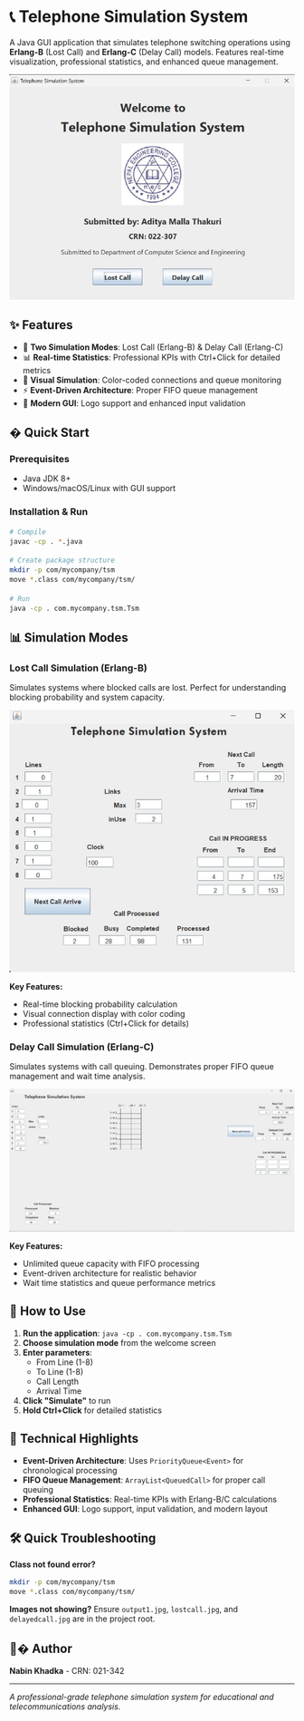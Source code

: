# 📞 Telephone Simulation System

A Java GUI application that simulates telephone switching operations using **Erlang-B** (Lost Call) and **Erlang-C** (Delay Call) models. Features real-time visualization, professional statistics, and enhanced queue management.

![Welcome Screen](output1.jpg)

## ✨ Features

- 🎯 **Two Simulation Modes**: Lost Call (Erlang-B) & Delay Call (Erlang-C)
- 📊 **Real-time Statistics**: Professional KPIs with Ctrl+Click for detailed metrics
- 🎨 **Visual Simulation**: Color-coded connections and queue monitoring
- ⚡ **Event-Driven Architecture**: Proper FIFO queue management
- 📱 **Modern GUI**: Logo support and enhanced input validation

## � Quick Start

### Prerequisites
- Java JDK 8+
- Windows/macOS/Linux with GUI support

### Installation & Run
```bash
# Compile
javac -cp . *.java

# Create package structure
mkdir -p com/mycompany/tsm
move *.class com/mycompany/tsm/

# Run
java -cp . com.mycompany.tsm.Tsm
```

## 📊 Simulation Modes

### Lost Call Simulation (Erlang-B)
Simulates systems where blocked calls are lost. Perfect for understanding blocking probability and system capacity.

![Lost Call Simulation](lostcall.jpg)

**Key Features:**
- Real-time blocking probability calculation
- Visual connection display with color coding
- Professional statistics (Ctrl+Click for details)

### Delay Call Simulation (Erlang-C)  
Simulates systems with call queuing. Demonstrates proper FIFO queue management and wait time analysis.

![Delay Call Simulation](delayedcall.jpg)

**Key Features:**
- Unlimited queue capacity with FIFO processing
- Event-driven architecture for realistic behavior
- Wait time statistics and queue performance metrics

## 🎯 How to Use

1. **Run the application**: `java -cp . com.mycompany.tsm.Tsm`
2. **Choose simulation mode** from the welcome screen
3. **Enter parameters**:
   - From Line (1-8)
   - To Line (1-8) 
   - Call Length
   - Arrival Time
4. **Click "Simulate"** to run
5. **Hold Ctrl+Click** for detailed statistics

## 🔧 Technical Highlights

- **Event-Driven Architecture**: Uses `PriorityQueue<Event>` for chronological processing
- **FIFO Queue Management**: `ArrayList<QueuedCall>` for proper call queuing
- **Professional Statistics**: Real-time KPIs with Erlang-B/C calculations
- **Enhanced GUI**: Logo support, input validation, and modern layout

## 🛠️ Quick Troubleshooting

**Class not found error?**
```bash
mkdir -p com/mycompany/tsm
move *.class com/mycompany/tsm/
```

**Images not showing?** Ensure `output1.jpg`, `lostcall.jpg`, and `delayedcall.jpg` are in the project root.

## 👨‍� Author

**Nabin Khadka** - CRN: 021-342

---

*A professional-grade telephone simulation system for educational and telecommunications analysis.*
